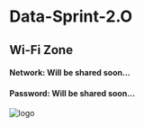 # Data-Sprint-2.O
  ## Wi-Fi Zone

  #### Network: Will be shared soon...
  #### Password: Will be shared soon...
 
  
  
  
  ![logo](https://github.com/user-attachments/assets/adf282bf-7b9e-42a0-b839-082078f31557)
